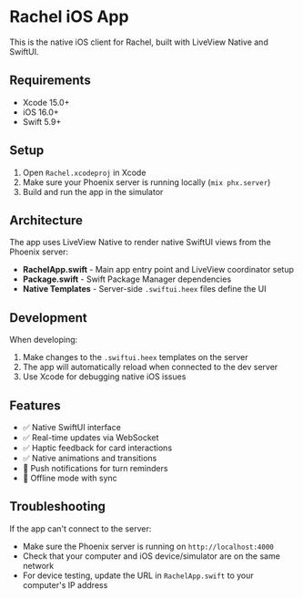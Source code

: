 # Rachel iOS App

This is the native iOS client for Rachel, built with LiveView Native and SwiftUI.

## Requirements

- Xcode 15.0+
- iOS 16.0+
- Swift 5.9+

## Setup

1. Open `Rachel.xcodeproj` in Xcode
2. Make sure your Phoenix server is running locally (`mix phx.server`)
3. Build and run the app in the simulator

## Architecture

The app uses LiveView Native to render native SwiftUI views from the Phoenix server:

- **RachelApp.swift** - Main app entry point and LiveView coordinator setup
- **Package.swift** - Swift Package Manager dependencies
- **Native Templates** - Server-side `.swiftui.heex` files define the UI

## Development

When developing:

1. Make changes to the `.swiftui.heex` templates on the server
2. The app will automatically reload when connected to the dev server
3. Use Xcode for debugging native iOS issues

## Features

- ✅ Native SwiftUI interface
- ✅ Real-time updates via WebSocket
- ✅ Haptic feedback for card interactions
- ✅ Native animations and transitions
- 🚧 Push notifications for turn reminders
- 🚧 Offline mode with sync

## Troubleshooting

If the app can't connect to the server:
- Make sure the Phoenix server is running on `http://localhost:4000`
- Check that your computer and iOS device/simulator are on the same network
- For device testing, update the URL in `RachelApp.swift` to your computer's IP address